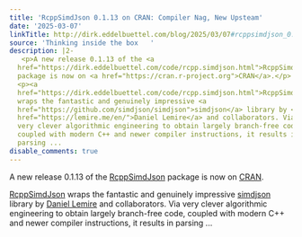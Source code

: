 ```yaml
---
title: 'RcppSimdJson 0.1.13 on CRAN: Compiler Nag, New Upsteam'
date: '2025-03-07'
linkTitle: http://dirk.eddelbuettel.com/blog/2025/03/07#rcppsimdjson_0.1.13
source: 'Thinking inside the box   '
description: |2-
   <p>A new release 0.1.13 of the <a
  href="https://dirk.eddelbuettel.com/code/rcpp.simdjson.html">RcppSimdJson</a>
  package is now on <a href="https://cran.r-project.org">CRAN</a>.</p>
  <p><a
  href="https://dirk.eddelbuettel.com/code/rcpp.simdjson.html">RcppSimdJson</a>
  wraps the fantastic and genuinely impressive <a
  href="https://github.com/simdjson/simdjson">simdjson</a> library by <a
  href="https://lemire.me/en/">Daniel Lemire</a> and collaborators. Via
  very clever algorithmic engineering to obtain largely branch-free code,
  coupled with modern C++ and newer compiler instructions, it results in
  parsing ...
disable_comments: true
---
```

 <p>A new release 0.1.13 of the <a
href="https://dirk.eddelbuettel.com/code/rcpp.simdjson.html">RcppSimdJson</a>
package is now on <a href="https://cran.r-project.org">CRAN</a>.</p>
<p><a
href="https://dirk.eddelbuettel.com/code/rcpp.simdjson.html">RcppSimdJson</a>
wraps the fantastic and genuinely impressive <a
href="https://github.com/simdjson/simdjson">simdjson</a> library by <a
href="https://lemire.me/en/">Daniel Lemire</a> and collaborators. Via
very clever algorithmic engineering to obtain largely branch-free code,
coupled with modern C++ and newer compiler instructions, it results in
parsing ...